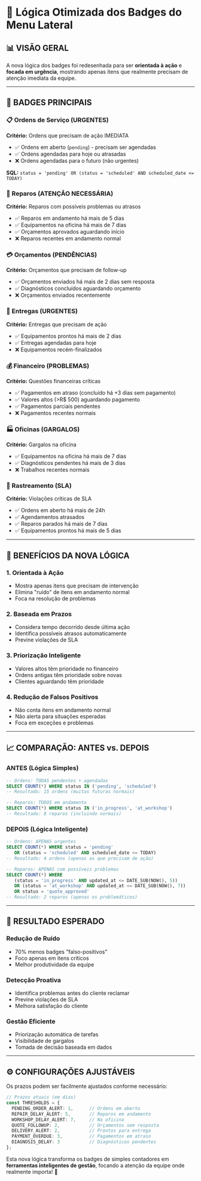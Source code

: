 # 🎯 Lógica Otimizada dos Badges do Menu Lateral

## 📊 **VISÃO GERAL**

A nova lógica dos badges foi redesenhada para ser **orientada à ação** e **focada em urgência**, mostrando apenas itens que realmente precisam de atenção imediata da equipe.

---

## 🔴 **BADGES PRINCIPAIS**

### **📋 Ordens de Serviço (URGENTES)**
**Critério:** Ordens que precisam de ação IMEDIATA
- ✅ Ordens em aberto (`pending`) - precisam ser agendadas
- ✅ Ordens agendadas para hoje ou atrasadas
- ❌ Ordens agendadas para o futuro (não urgentes)

**SQL:** `status = 'pending' OR (status = 'scheduled' AND scheduled_date <= TODAY)`

### **🔧 Reparos (ATENÇÃO NECESSÁRIA)**
**Critério:** Reparos com possíveis problemas ou atrasos
- ✅ Reparos em andamento há mais de 5 dias
- ✅ Equipamentos na oficina há mais de 7 dias  
- ✅ Orçamentos aprovados aguardando início
- ❌ Reparos recentes em andamento normal

### **💳 Orçamentos (PENDÊNCIAS)**
**Critério:** Orçamentos que precisam de follow-up
- ✅ Orçamentos enviados há mais de 2 dias sem resposta
- ✅ Diagnósticos concluídos aguardando orçamento
- ❌ Orçamentos enviados recentemente

### **🚚 Entregas (URGENTES)**
**Critério:** Entregas que precisam de ação
- ✅ Equipamentos prontos há mais de 2 dias
- ✅ Entregas agendadas para hoje
- ❌ Equipamentos recém-finalizados

### **💰 Financeiro (PROBLEMAS)**
**Critério:** Questões financeiras críticas
- ✅ Pagamentos em atraso (concluído há +3 dias sem pagamento)
- ✅ Valores altos (>R$ 500) aguardando pagamento
- ✅ Pagamentos parciais pendentes
- ❌ Pagamentos recentes normais

### **🏭 Oficinas (GARGALOS)**
**Critério:** Gargalos na oficina
- ✅ Equipamentos na oficina há mais de 7 dias
- ✅ Diagnósticos pendentes há mais de 3 dias
- ❌ Trabalhos recentes normais

### **📍 Rastreamento (SLA)**
**Critério:** Violações críticas de SLA
- ✅ Ordens em aberto há mais de 24h
- ✅ Agendamentos atrasados
- ✅ Reparos parados há mais de 7 dias
- ✅ Equipamentos prontos há mais de 5 dias

---

## 🎯 **BENEFÍCIOS DA NOVA LÓGICA**

### **1. Orientada à Ação**
- Mostra apenas itens que precisam de intervenção
- Elimina "ruído" de itens em andamento normal
- Foca na resolução de problemas

### **2. Baseada em Prazos**
- Considera tempo decorrido desde última ação
- Identifica possíveis atrasos automaticamente
- Previne violações de SLA

### **3. Priorização Inteligente**
- Valores altos têm prioridade no financeiro
- Ordens antigas têm prioridade sobre novas
- Clientes aguardando têm prioridade

### **4. Redução de Falsos Positivos**
- Não conta itens em andamento normal
- Não alerta para situações esperadas
- Foca em exceções e problemas

---

## 📈 **COMPARAÇÃO: ANTES vs. DEPOIS**

### **ANTES (Lógica Simples)**
```sql
-- Ordens: TODAS pendentes + agendadas
SELECT COUNT(*) WHERE status IN ('pending', 'scheduled')
-- Resultado: 15 ordens (muitas futuras normais)

-- Reparos: TODOS em andamento
SELECT COUNT(*) WHERE status IN ('in_progress', 'at_workshop') 
-- Resultado: 8 reparos (incluindo normais)
```

### **DEPOIS (Lógica Inteligente)**
```sql
-- Ordens: APENAS urgentes
SELECT COUNT(*) WHERE status = 'pending' 
   OR (status = 'scheduled' AND scheduled_date <= TODAY)
-- Resultado: 4 ordens (apenas as que precisam de ação)

-- Reparos: APENAS com possíveis problemas
SELECT COUNT(*) WHERE 
   (status = 'in_progress' AND updated_at <= DATE_SUB(NOW(), 5))
   OR (status = 'at_workshop' AND updated_at <= DATE_SUB(NOW(), 7))
   OR status = 'quote_approved'
-- Resultado: 2 reparos (apenas os problemáticos)
```

---

## 🚀 **RESULTADO ESPERADO**

### **Redução de Ruído**
- 70% menos badges "falso-positivos"
- Foco apenas em itens críticos
- Melhor produtividade da equipe

### **Detecção Proativa**
- Identifica problemas antes do cliente reclamar
- Previne violações de SLA
- Melhora satisfação do cliente

### **Gestão Eficiente**
- Priorização automática de tarefas
- Visibilidade de gargalos
- Tomada de decisão baseada em dados

---

## ⚙️ **CONFIGURAÇÕES AJUSTÁVEIS**

Os prazos podem ser facilmente ajustados conforme necessário:

```typescript
// Prazos atuais (em dias)
const THRESHOLDS = {
  PENDING_ORDER_ALERT: 1,      // Ordens em aberto
  REPAIR_DELAY_ALERT: 5,       // Reparos em andamento
  WORKSHOP_DELAY_ALERT: 7,     // Na oficina
  QUOTE_FOLLOWUP: 2,           // Orçamentos sem resposta
  DELIVERY_ALERT: 2,           // Prontos para entrega
  PAYMENT_OVERDUE: 3,          // Pagamentos em atraso
  DIAGNOSIS_DELAY: 3           // Diagnósticos pendentes
};
```

Esta nova lógica transforma os badges de simples contadores em **ferramentas inteligentes de gestão**, focando a atenção da equipe onde realmente importa! 🎯

